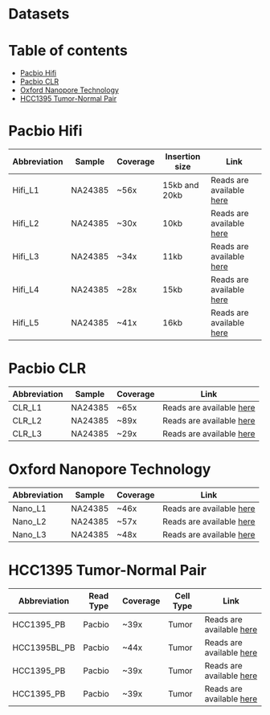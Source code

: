 # Datasets
# Table of contents
- [Pacbio Hifi](#Pacbio-Hifi)
- [Pacbio CLR](#Pacbio-CLR)
- [Oxford Nanopore Technology](#Oxford-Nanopore-Technology)
- [HCC1395 Tumor-Normal Pair](#HCC1395-Tumor-Normal-Pair)

# Pacbio Hifi
| Abbreviation  | Sample | Coverage | Insertion size | Link |
| ------------- | ------------- | ------------- | ------------- | ------------- |
| Hifi\_L1  | NA24385  | ~56x  | 15kb and 20kb  | Reads are available [here](https://ftp-trace.ncbi.nlm.nih.gov/ReferenceSamples/giab/data/AshkenazimTrio/HG002_NA24385_son/PacBio_CCS_15kb_20kb_chemistry2/reads/) |
| Hifi\_L2  | NA24385  | ~30x  | 10kb  | Reads are available [here](https://ftp-trace.ncbi.nlm.nih.gov/ReferenceSamples/giab/data/AshkenazimTrio/HG002_NA24385_son/PacBio_CCS_10kb/) |
| Hifi\_L3  | NA24385  | ~34x  | 11kb  | Reads are available [here](https://www.ncbi.nlm.nih.gov/sra/SRR8833180) |
| Hifi\_L4  | NA24385  | ~28x  | 15kb  | Reads are available [here](https://ftp-trace.ncbi.nlm.nih.gov/ReferenceSamples/giab/data/AshkenazimTrio/HG002_NA24385_son/PacBio_CCS_15kb/) |
| Hifi\_L5  | NA24385  | ~41x  | 16kb  | Reads are available [here](https://www.ncbi.nlm.nih.gov/bioproject/PRJNA832505) |

# Pacbio CLR
| Abbreviation  | Sample | Coverage | Link |
| ------------- | ------------- | ------------- | ------------- |
| CLR\_L1  | NA24385  | ~65x  | Reads are available [here](https://ftp-trace.ncbi.nlm.nih.gov/ReferenceSamples/giab/data/AshkenazimTrio/HG002_NA24385_son/PacBio_MtSinai_NIST/) |
| CLR\_L2  | NA24385  | ~89x  | Reads are available [here](https://www.ncbi.nlm.nih.gov/sra/SRX7668835) |
| CLR\_L3  | NA24385  | ~29x  | Reads are available [here](https://www.ncbi.nlm.nih.gov/sra/SRX6719924) |

# Oxford Nanopore Technology
| Abbreviation  | Sample | Coverage | Link |
| ------------- | ------------- | ------------- | ------------- |
| Nano\_L1  | NA24385  | ~46x  | Reads are available [here](https://ftp-trace.ncbi.nlm.nih.gov/ReferenceSamples/giab/data/AshkenazimTrio/HG002_NA24385_son/UCSC_Ultralong_OxfordNanopore_Promethion/) |
| Nano\_L2  | NA24385  | ~57x  | Reads are available [here](https://ftp-trace.ncbi.nlm.nih.gov/ReferenceSamples/giab/data/AshkenazimTrio/HG002_NA24385_son/Ultralong_OxfordNanopore/guppy-V3.2.4_2020-01-22/) |
| Nano\_L3  | NA24385  | ~48x  | Reads are available [here](https://www.ncbi.nlm.nih.gov/Traces/study/?acc=SRP292617&o=acc_s%3Aa) |

# HCC1395 Tumor-Normal Pair
| Abbreviation  | Read Type | Coverage | Cell Type | Link |
| ------------- | ------------- | ------------- | ------------- | ------------- |
| HCC1395\_PB  | Pacbio  | ~39x  | Tumor  | Reads are available [here]() |
| HCC1395BL\_PB  | Pacbio  | ~44x  | Tumor  | Reads are available [here]() |
| HCC1395\_PB  | Pacbio  | ~39x  | Tumor  | Reads are available [here]() |
| HCC1395\_PB  | Pacbio  | ~39x  | Tumor  | Reads are available [here]() |
